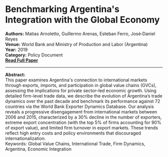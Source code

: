 # Benchmarking Argentina's Integration with the Global Economy

**Authors:** Matias Arnoletto, Guillermo Arenas, Esteban Ferro, José‑Daniel Reyes  
**Venue:** World Bank and Ministry of Production and Labor (Argentina)  
**Year:** 2019  
**Category:** Policy Document  
**[Read Full Paper](https://drive.google.com/open?id=18d7PcgDtUr8RMD1W6nAyc1UrROfNFNVB)**

---

**Abstract:**  
This paper examines Argentina's connection to international markets through exports, imports, and participation in global value chains (GVCs), assessing the implications for private sector–led economic growth. Using detailed firm-level trade data, we describe the evolution of Argentina’s trade dynamics over the past decade and benchmark its performance against 72 countries via the World Bank Exporter Dynamics Database. Our analysis reveals a progressive disengagement from international markets between 2006 and 2015, characterized by a 30% decline in the number of exporters, extreme export concentration (with the top 5% of firms accounting for 90% of export value), and limited firm turnover in export markets. These trends reflect high entry costs and policy environments that discouraged internationalization.  
Keywords: Global Value Chains, International Trade, Firm Dynamics, Argentina, Economic Integration

